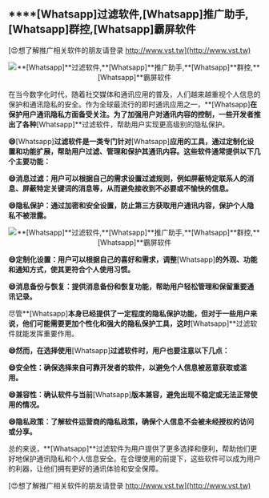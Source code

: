 ## ****[Whatsapp]**过滤软件,**[Whatsapp]**推广助手,**[Whatsapp]**群控,**[Whatsapp]**霸屏软件**

[😍想了解推广相关软件的朋友请登录 http://www.vst.tw](http://www.vst.tw)

 <center><img src="https://vst.tw/MP4/tuiguang/png/0.png" alt="**[Whatsapp]**过滤软件,**[Whatsapp]**推广助手,**[Whatsapp]**群控,**[Whatsapp]**霸屏软件"></center>

在当今数字化时代，随着社交媒体和通讯应用的普及，人们越来越重视个人信息的保护和通讯隐私的安全。作为全球最流行的即时通讯应用之一，**[Whatsapp]**在保护用户通讯隐私方面备受关注。为了加强用户对通讯内容的控制，一些开发者推出了各种**[Whatsapp]**过滤软件，帮助用户实现更高级别的隐私保护。

**😄**[Whatsapp]**过滤软件是一类专门针对**[Whatsapp]**应用的工具，通过定制化设置和功能扩展，帮助用户过滤、管理和保护其通讯内容。这些软件通常提供以下几个主要功能：**

**😄消息过滤：用户可以根据自己的需求设置过滤规则，例如屏蔽特定联系人的消息、屏蔽特定关键词的消息等，从而避免接收到不必要或不愉快的信息。**

**😄隐私保护：通过加密和安全设置，防止第三方获取用户通讯内容，保护个人隐私不被泄露。**

 <center><img src="https://vst.tw/MP4/tuiguang/png/0.png" alt="**[Whatsapp]**过滤软件,**[Whatsapp]**推广助手,**[Whatsapp]**群控,**[Whatsapp]**霸屏软件"></center>

**😄定制化设置：用户可以根据自己的喜好和需求，调整**[Whatsapp]**的外观、功能和通知方式，使其更符合个人使用习惯。**

**😄消息备份与恢复：提供消息备份和恢复功能，帮助用户轻松管理和保留重要通讯记录。**

尽管**[Whatsapp]**本身已经提供了一定程度的隐私保护功能，但对于一些用户来说，他们可能需要更加个性化和强大的隐私保护工具，这时**[Whatsapp]**过滤软件就能发挥重要作用。

**😄然而，在选择使用**[Whatsapp]**过滤软件时，用户也要注意以下几点：**

**😄安全性：确保选择来自可靠开发者的软件，以避免个人信息被恶意获取或滥用。**

**😄兼容性：确认软件与当前**[Whatsapp]**版本兼容，避免出现不稳定或无法正常使用的情况。**

**😄隐私政策：了解软件运营商的隐私政策，确保个人信息不会被未经授权的访问或分享。**

总的来说，**[Whatsapp]**过滤软件为用户提供了更多选择和便利，帮助他们更好地保护通讯隐私和个人信息安全。在合理使用的前提下，这些软件可以成为用户的利器，让他们拥有更好的通讯体验和安全保障。

[😍想了解推广相关软件的朋友请登录 http://www.vst.tw](http://www.vst.tw)



